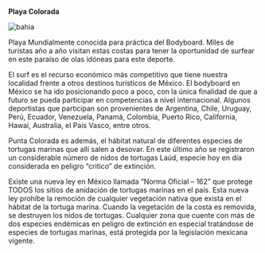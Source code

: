 **Playa Colorada**

![bahia](images/colorada.jpg)

Playa Mundialmente conocida para práctica del Bodyboard. Miles de turistas año a año visitan estas costas para tener la oportunidad de surfear en este paraíso de olas idóneas para este deporte.

El surf es el recurso económico más competitivo que tiene nuestra localidad frente a otros destinos turísticos de México. El bodyboard en México se ha ido posicionando poco a poco, con la única finalidad de que a futuro se pueda participar en competencias a nivel internacional. Algunos deportistas que participan son provenientes de Argentina, Chile, Uruguay, Perú, Ecuador, Venezuela, Panamá, Colombia, Puerto Rico, California, Hawai, Australia, el País Vasco, entre otros.

Punta Colorada es además, el hábitat natural de diferentes especies de tortugas marinas que allí salen a desovar. En este último año se registraron un considerable número de nidos de tortugas Laúd, especie hoy en día considerada en peligro “critico” de extinción.

Existe una nueva ley en México llamada “Norma Oficial – 162” que protege TODOS los sitios de anidación de tortugas marinas en el país. Esta nueva ley prohíbe la remoción de cualquier vegetación nativa que exista en el hábitat de la tortuga marina. Cuando la vegetación de la costa es removida, se destruyen los nidos de tortugas. Cualquier zona que cuente con más de dos especies endémicas en peligro de extinción en especial tratándose de especies de tortugas marinas, está protegida por la legislación mexicana vigente.
